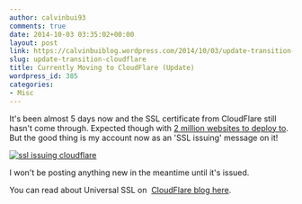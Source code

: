 ```yaml
---
author: calvinbui93
comments: true
date: 2014-10-03 03:35:02+00:00
layout: post
link: https://calvinbuiblog.wordpress.com/2014/10/03/update-transition-cloudflare/
slug: update-transition-cloudflare
title: Currently Moving to CloudFlare (Update)
wordpress_id: 385
categories:
- Misc
---
```


It's been almost 5 days now and the SSL certificate from CloudFlare still hasn't come through. Expected though with [2 million websites to deploy to](https://blog.cloudflare.com/universal-ssl-be-just-a-bit-more-patient/). But the good thing is my account now as an 'SSL issuing' message on it!

[![ssl issuing cloudflare](http://calvinbuiblog.files.wordpress.com/2014/10/capture.png)](http://calvinbuiblog.files.wordpress.com/2014/10/capture.png)

I won't be posting anything new in the meantime until it's issued.

You can read about Universal SSL on  [CloudFlare blog here](https://blog.cloudflare.com/).

